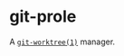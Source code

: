 # git-prole

A [`git-worktree(1)`][git-worktree] manager.

[git-worktree]: https://git-scm.com/docs/git-worktree/en
